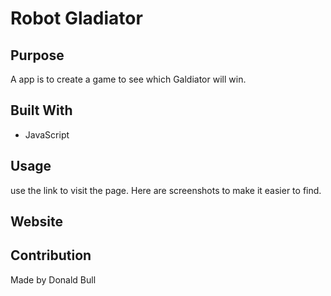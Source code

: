 # Robot Gladiator

## Purpose
A app is to create a game to see which Galdiator will win.

## Built With
* JavaScript

## Usage
use the link to visit the page.  Here are screenshots to make it easier to find.



## Website


## Contribution
Made by Donald Bull